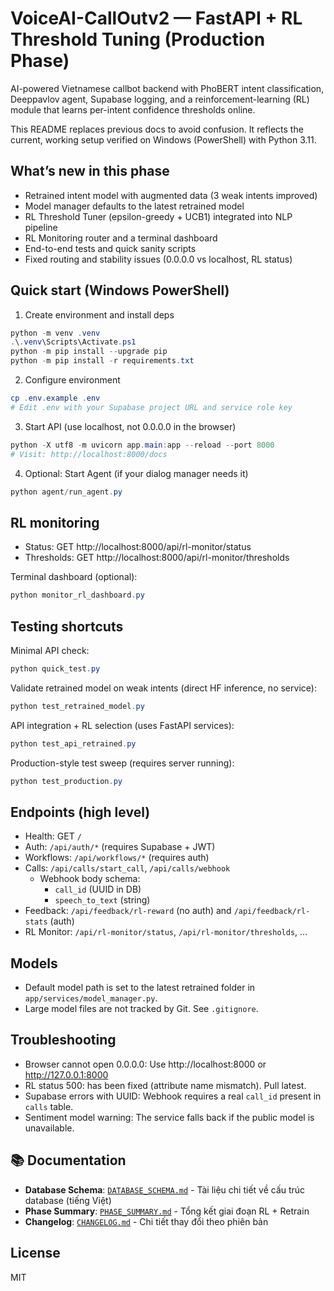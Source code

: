 # VoiceAI-CallOutv2 — FastAPI + RL Threshold Tuning (Production Phase)

AI-powered Vietnamese callbot backend with PhoBERT intent classification, Deeppavlov agent, Supabase logging, and a reinforcement-learning (RL) module that learns per-intent confidence thresholds online.

This README replaces previous docs to avoid confusion. It reflects the current, working setup verified on Windows (PowerShell) with Python 3.11.

## What’s new in this phase

- Retrained intent model with augmented data (3 weak intents improved)
- Model manager defaults to the latest retrained model
- RL Threshold Tuner (epsilon-greedy + UCB1) integrated into NLP pipeline
- RL Monitoring router and a terminal dashboard
- End-to-end tests and quick sanity scripts
- Fixed routing and stability issues (0.0.0.0 vs localhost, RL status)

## Quick start (Windows PowerShell)

1) Create environment and install deps
```powershell
python -m venv .venv
.\.venv\Scripts\Activate.ps1
python -m pip install --upgrade pip
python -m pip install -r requirements.txt
```

2) Configure environment
```powershell
cp .env.example .env
# Edit .env with your Supabase project URL and service role key
```

3) Start API (use localhost, not 0.0.0.0 in the browser)
```powershell
python -X utf8 -m uvicorn app.main:app --reload --port 8000
# Visit: http://localhost:8000/docs
```

4) Optional: Start Agent (if your dialog manager needs it)
```powershell
python agent/run_agent.py
```

## RL monitoring

- Status: GET http://localhost:8000/api/rl-monitor/status
- Thresholds: GET http://localhost:8000/api/rl-monitor/thresholds

Terminal dashboard (optional):
```powershell
python monitor_rl_dashboard.py
```

## Testing shortcuts

Minimal API check:
```powershell
python quick_test.py
```

Validate retrained model on weak intents (direct HF inference, no service):
```powershell
python test_retrained_model.py
```

API integration + RL selection (uses FastAPI services):
```powershell
python test_api_retrained.py
```

Production-style test sweep (requires server running):
```powershell
python test_production.py
```

## Endpoints (high level)

- Health: GET `/`
- Auth: `/api/auth/*` (requires Supabase + JWT)
- Workflows: `/api/workflows/*` (requires auth)
- Calls: `/api/calls/start_call`, `/api/calls/webhook`
	- Webhook body schema:
		- `call_id` (UUID in DB)
		- `speech_to_text` (string)
- Feedback: `/api/feedback/rl-reward` (no auth) and `/api/feedback/rl-stats` (auth)
- RL Monitor: `/api/rl-monitor/status`, `/api/rl-monitor/thresholds`, ...

## Models

- Default model path is set to the latest retrained folder in `app/services/model_manager.py`.
- Large model files are not tracked by Git. See `.gitignore`.

## Troubleshooting

- Browser cannot open 0.0.0.0: Use http://localhost:8000 or http://127.0.0.1:8000
- RL status 500: has been fixed (attribute name mismatch). Pull latest.
- Supabase errors with UUID: Webhook requires a real `call_id` present in `calls` table.
- Sentiment model warning: The service falls back if the public model is unavailable.

## 📚 Documentation

- **Database Schema**: [`DATABASE_SCHEMA.md`](DATABASE_SCHEMA.md) - Tài liệu chi tiết về cấu trúc database (tiếng Việt)
- **Phase Summary**: [`PHASE_SUMMARY.md`](PHASE_SUMMARY.md) - Tổng kết giai đoạn RL + Retrain
- **Changelog**: [`CHANGELOG.md`](CHANGELOG.md) - Chi tiết thay đổi theo phiên bản

## License

MIT
